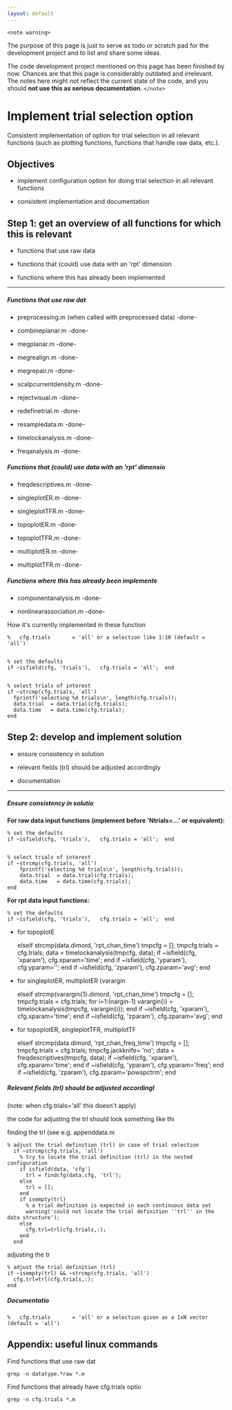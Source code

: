 ```yaml
---
layout: default
---
```


`<note warning>`

The purpose of this page is just to serve as todo or scratch pad for the development project and to list and share some ideas. 

The code development project mentioned on this page has been finished by now. Chances are that this page is considerably outdated and irrelevant. The notes here might not reflect the current state of the code, and you should **not use this as serious documentation**.
`</note>`

# Implement trial selection option

Consistent implementation of option for trial selection in all relevant functions (such as plotting functions, functions that handle raw data, etc.).

## Objectives

*  implement configuration option for doing trial selection in all relevant functions

*  consistent implementation and documentation

## Step 1: get an overview of all functions for which this is relevant

*  functions that use raw data

*  functions that (could) use data with an 'rpt' dimension

*  functions where this has already been implemented

----
##### Functions that use raw dat

*  preprocessing.m (when called with preprocessed data) -done-

*  combineplanar.m   -done-

*  megplanar.m   -done-

*  megrealign.m   -done-

*  megrepair.m   -done-

*  scalpcurrentdensity.m   -done-

*  rejectvisual.m   -done-

*  redefinetrial.m   -done-

*  resampledata.m   -done-

*  timelockanalysis.m   -done-

*  freqanalysis.m   -done-

##### Functions that (could) use data with an 'rpt' dimensio

*  freqdescriptives.m   -done-

*  singleplotER.m   -done-

*  singleplotTFR.m   -done-

*  topoplotER.m   -done-

*  topoplotTFR.m   -done-

*  multiplotER.m   -done-

*  multiplotTFR.m   -done-

##### Functions where this has already been implemente

*  componentanalysis.m   -done-

*  nonlinearassociation.m   -done-

How it's currently implemented in these function

	
	%   cfg.trials       = 'all' or a selection like 1:10 (default = 'all')

	
	% set the defaults
	if ~isfield(cfg, 'trials'),   cfg.trials = 'all';  end

	
	% select trials of interest
	if ~strcmp(cfg.trials, 'all')
	  fprintf('selecting %d trials\n', length(cfg.trials));
	  data.trial  = data.trial(cfg.trials);
	  data.time   = data.time(cfg.trials);
	end

## Step 2: develop and implement solution

*  ensure consistency in solution

*  relevant fields (trl) should be adjusted accordingly

*  documentation

----
##### Ensure consistency in solutio

__For raw data input functions (implement before 'Ntrials=...' or equivalent):__

	
	% set the defaults
	if ~isfield(cfg, 'trials'),   cfg.trials = 'all';  end

	
	% select trials of interest
	if ~strcmp(cfg.trials, 'all')
	    fprintf('selecting %d trials\n', length(cfg.trials));
	    data.trial  = data.trial(cfg.trials);
	    data.time   = data.time(cfg.trials);
	end

__For rpt data input functions:__

	
	% set the defaults
	if ~isfield(cfg, 'trials'),   cfg.trials = 'all';  end

*  for topoplotE

	
	elseif strcmp(data.dimord, 'rpt_chan_time')
	    tmpcfg = [];
	    tmpcfg.trials = cfg.trials;
	    data = timelockanalysis(tmpcfg, data);
	  if ~isfield(cfg, 'xparam'),      cfg.xparam='time';         end
	  if ~isfield(cfg, 'yparam'),      cfg.yparam='';             end
	  if ~isfield(cfg, 'zparam'),      cfg.zparam='avg';          end

*  for singleplotER, multiplotER (varargin

	
	  elseif strcmp(varargin{1}.dimord, 'rpt_chan_time')
	      tmpcfg = [];
	      tmpcfg.trials = cfg.trials;
	    for i=1:(nargin-1)
	      varargin{i} = timelockanalysis(tmpcfg, varargin{i});
	    end
	    if ~isfield(cfg, 'xparam'),      cfg.xparam='time';         end
	    if ~isfield(cfg, 'zparam'),      cfg.zparam='avg';          end

*  for topoplotER, singleplotTFR, multiplotTF

	
	elseif strcmp(data.dimord, 'rpt_chan_freq_time')
	    tmpcfg = [];
	    tmpcfg.trials = cfg.trials;
	    tmpcfg.jackknife= 'no';
	    data = freqdescriptives(tmpcfg, data);
	  if ~isfield(cfg, 'xparam'),      cfg.xparam='time';                  end
	  if ~isfield(cfg, 'yparam'),      cfg.yparam='freq';                  end
	  if ~isfield(cfg, 'zparam'),      cfg.zparam='powspctrm';             end

##### Relevant fields (trl) should be adjusted accordingl

(note: when cfg.trials='all' this doesn't apply)

the code for adjusting the trl should look something like thi

finding the trl (see e.g. appenddata.m

	
	% adjust the trial definition (trl) in case of trial selection
	  if ~strcmp(cfg.trials, 'all')
	    % try to locate the trial definition (trl) in the nested configuration
	    if isfield(data, 'cfg')
	      trl = findcfg(data.cfg, 'trl');
	    else
	      trl = [];
	    end
	    if isempty(trl)
	      % a trial definition is expected in each continuous data set
	      warning('could not locate the trial definition ''trl'' in the data structure');
	    else
	      cfg.trl=trl(cfg.trials,:);
	    end
	  end

adjusting the tr

	
	% adjust the trial definition (trl)
	if ~isempty(trl) && ~strcmp(cfg.trials, 'all')
	  cfg.trl=trl(cfg.trials,:);
	end

##### Documentatio

	
	%   cfg.trials       = 'all' or a selection given as a 1xN vector (default = 'all')

## Appendix: useful linux commands

Find functions that use raw dat

	
	grep -n datatype.*raw *.m

Find functions that already have cfg.trials optio

	
	grep -n cfg.trials *.m

